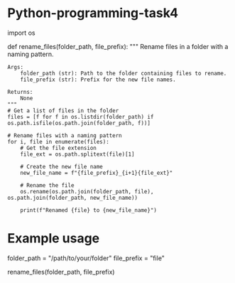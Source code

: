 # Python-programming-task4
import os

def rename_files(folder_path, file_prefix):
    """
    Rename files in a folder with a naming pattern.

    Args:
        folder_path (str): Path to the folder containing files to rename.
        file_prefix (str): Prefix for the new file names.

    Returns:
        None
    """
    # Get a list of files in the folder
    files = [f for f in os.listdir(folder_path) if os.path.isfile(os.path.join(folder_path, f))]

    # Rename files with a naming pattern
    for i, file in enumerate(files):
        # Get the file extension
        file_ext = os.path.splitext(file)[1]

        # Create the new file name
        new_file_name = f"{file_prefix}_{i+1}{file_ext}"

        # Rename the file
        os.rename(os.path.join(folder_path, file), os.path.join(folder_path, new_file_name))

        print(f"Renamed {file} to {new_file_name}")

# Example usage
folder_path = "/path/to/your/folder"
file_prefix = "file"

rename_files(folder_path, file_prefix)
